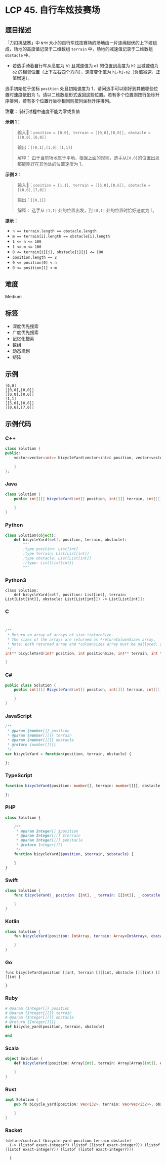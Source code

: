 # LCP 45. 自行车炫技赛场

## 题目描述

「力扣挑战赛」中 `N*M` 大小的自行车炫技赛场的场地由一片连绵起伏的上下坡组成，场地的高度值记录于二维数组 `terrain` 中，场地的减速值记录于二维数组 `obstacle` 中。
- 若选手骑着自行车从高度为 `h1` 且减速值为 `o1` 的位置到高度为 `h2` 且减速值为 `o2` 的相邻位置（上下左右四个方向），速度变化值为 `h1-h2-o2`（负值减速，正值增速）。

选手初始位于坐标 `position` 处且初始速度为 1，请问选手可以刚好到其他哪些位置时速度依旧为 1。请以二维数组形式返回这些位置。若有多个位置则按行坐标升序排列，若有多个位置行坐标相同则按列坐标升序排列。

**注意：** 骑行过程中速度不能为零或负值

**示例 1：**
> 输入：`position = [0,0], terrain = [[0,0],[0,0]], obstacle = [[0,0],[0,0]]`
> 
> 输出：`[[0,1],[1,0],[1,1]]`
> 
> 解释：
> 由于当前场地属于平地，根据上面的规则，选手从`[0,0]`的位置出发都能刚好在其他处的位置速度为 1。

**示例 2：**
> 输入：`position = [1,1], terrain = [[5,0],[0,6]], obstacle = [[0,6],[7,0]]`
> 
> 输出：`[[0,1]]`
> 
> 解释：
> 选手从 `[1,1]` 处的位置出发，到 `[0,1]` 处的位置时恰好速度为 1。


**提示：**
- `n == terrain.length == obstacle.length`
- `m == terrain[i].length == obstacle[i].length`
- `1 <= n <= 100`
- `1 <= m <= 100`
- `0 <= terrain[i][j], obstacle[i][j] <= 100`
- `position.length == 2`
- `0 <= position[0] < n`
- `0 <= position[1] < m`

## 难度

Medium

## 标签

- 深度优先搜索
- 广度优先搜索
- 记忆化搜索
- 数组
- 动态规划
- 矩阵

## 示例

```
[0,0]
[[0,0],[0,0]]
[[0,0],[0,0]]
[1,1]
[[5,0],[0,6]]
[[0,6],[7,0]]
```

## 示例代码

### C++

```cpp
class Solution {
public:
    vector<vector<int>> bicycleYard(vector<int>& position, vector<vector<int>>& terrain, vector<vector<int>>& obstacle) {

    }
};
```

### Java

```java
class Solution {
    public int[][] bicycleYard(int[] position, int[][] terrain, int[][] obstacle) {

    }
}
```

### Python

```python
class Solution(object):
    def bicycleYard(self, position, terrain, obstacle):
        """
        :type position: List[int]
        :type terrain: List[List[int]]
        :type obstacle: List[List[int]]
        :rtype: List[List[int]]
        """
```

### Python3

```python3
class Solution:
    def bicycleYard(self, position: List[int], terrain: List[List[int]], obstacle: List[List[int]]) -> List[List[int]]:
```

### C

```c


/**
 * Return an array of arrays of size *returnSize.
 * The sizes of the arrays are returned as *returnColumnSizes array.
 * Note: Both returned array and *columnSizes array must be malloced, assume caller calls free().
 */
int** bicycleYard(int* position, int positionSize, int** terrain, int terrainSize, int* terrainColSize, int** obstacle, int obstacleSize, int* obstacleColSize, int* returnSize, int** returnColumnSizes){

}
```

### C#

```csharp
public class Solution {
    public int[][] BicycleYard(int[] position, int[][] terrain, int[][] obstacle) {

    }
}
```

### JavaScript

```javascript
/**
 * @param {number[]} position
 * @param {number[][]} terrain
 * @param {number[][]} obstacle
 * @return {number[][]}
 */
var bicycleYard = function(position, terrain, obstacle) {

};
```

### TypeScript

```typescript
function bicycleYard(position: number[], terrain: number[][], obstacle: number[][]): number[][] {

};
```

### PHP

```php
class Solution {

    /**
     * @param Integer[] $position
     * @param Integer[][] $terrain
     * @param Integer[][] $obstacle
     * @return Integer[][]
     */
    function bicycleYard($position, $terrain, $obstacle) {

    }
}
```

### Swift

```swift
class Solution {
    func bicycleYard(_ position: [Int], _ terrain: [[Int]], _ obstacle: [[Int]]) -> [[Int]] {

    }
}
```

### Kotlin

```kotlin
class Solution {
    fun bicycleYard(position: IntArray, terrain: Array<IntArray>, obstacle: Array<IntArray>): Array<IntArray> {

    }
}
```

### Go

```golang
func bicycleYard(position []int, terrain [][]int, obstacle [][]int) [][]int {

}
```

### Ruby

```ruby
# @param {Integer[]} position
# @param {Integer[][]} terrain
# @param {Integer[][]} obstacle
# @return {Integer[][]}
def bicycle_yard(position, terrain, obstacle)

end
```

### Scala

```scala
object Solution {
    def bicycleYard(position: Array[Int], terrain: Array[Array[Int]], obstacle: Array[Array[Int]]): Array[Array[Int]] = {

    }
}
```

### Rust

```rust
impl Solution {
    pub fn bicycle_yard(position: Vec<i32>, terrain: Vec<Vec<i32>>, obstacle: Vec<Vec<i32>>) -> Vec<Vec<i32>> {

    }
}
```

### Racket

```racket
(define/contract (bicycle-yard position terrain obstacle)
  (-> (listof exact-integer?) (listof (listof exact-integer?)) (listof (listof exact-integer?)) (listof (listof exact-integer?)))

  )
```

